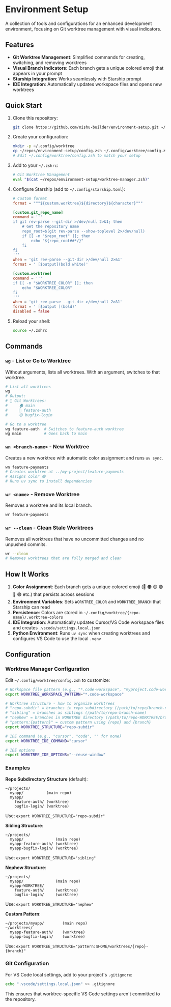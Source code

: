 # Environment Setup

A collection of tools and configurations for an enhanced development environment, focusing on Git worktree management with visual indicators.

## Features

- **Git Worktree Management**: Simplified commands for creating, switching, and removing worktrees
- **Visual Branch Indicators**: Each branch gets a unique colored emoji that appears in your prompt
- **Starship Integration**: Works seamlessly with Starship prompt
- **IDE Integration**: Automatically updates workspace files and opens new worktrees

## Quick Start

1. Clone this repository:
   ```bash
   git clone https://github.com/nishu-builder/environment-setup.git ~/repos/environment-setup
   ```

2. Create your configuration:
   ```bash
   mkdir -p ~/.config/worktree
   cp ~/repos/environment-setup/config.zsh ~/.config/worktree/config.zsh
   # Edit ~/.config/worktree/config.zsh to match your setup
   ```

3. Add to your `~/.zshrc`:
   ```bash
   # Git Worktree Management
   eval "$(cat ~/repos/environment-setup/worktree-manager.zsh)"
   ```

4. Configure Starship (add to `~/.config/starship.toml`):
   ```toml
   # Custom format
   format = """${custom.worktree}${directory}${character}"""
   
   [custom.git_repo_name]
   command = '''
   if git rev-parse --git-dir >/dev/null 2>&1; then
       # Get the repository name
       repo_root=$(git rev-parse --show-toplevel 2>/dev/null)
       if [[ -n "$repo_root" ]]; then
           echo "${repo_root##*/}"
       fi
   fi
   '''
   when = 'git rev-parse --git-dir >/dev/null 2>&1'
   format = ' [$output](bold white)'
   
   [custom.worktree]
   command = '''
   if [[ -n "$WORKTREE_COLOR" ]]; then
       echo "$WORKTREE_COLOR"
   fi
   '''
   when = 'git rev-parse --git-dir >/dev/null 2>&1'
   format = ' [$output ](bold)'
   disabled = false
   ```

4. Reload your shell:
   ```bash
   source ~/.zshrc
   ```

## Commands

### `wg` - List or Go to Worktree
Without arguments, lists all worktrees. With an argument, switches to that worktree.

```bash
# List all worktrees
wg
# Output:
# 🌳 Git Worktrees:
#     🏠 main                         
#     🔴 feature-auth                 
#     🟡 bugfix-login                 

# Go to a worktree
wg feature-auth  # Switches to feature-auth worktree
wg main          # Goes back to main
```

### `wn <branch-name>` - New Worktree
Creates a new worktree with automatic color assignment and runs `uv sync`.

```bash
wn feature-payments
# Creates worktree at ../my-project/feature-payments
# Assigns color 🟢
# Runs uv sync to install dependencies
```

### `wr <name>` - Remove Worktree
Removes a worktree and its local branch.

```bash
wr feature-payments
```

### `wr --clean` - Clean Stale Worktrees
Removes all worktrees that have no uncommitted changes and no unpushed commits.

```bash
wr --clean
# Removes worktrees that are fully merged and clean
```

## How It Works

1. **Color Assignment**: Each branch gets a unique colored emoji (🔴 🟠 🟡 🟢 🔵 🟣 etc.) that persists across sessions
2. **Environment Variables**: Sets `WORKTREE_COLOR` and `WORKTREE_BRANCH` that Starship can read
3. **Persistence**: Colors are stored in `~/.config/worktree/{repo-name}/.worktree-colors`
4. **IDE Integration**: Automatically updates Cursor/VS Code workspace files and creates `.vscode/settings.local.json`
5. **Python Environment**: Runs `uv sync` when creating worktrees and configures VS Code to use the local `.venv`

## Configuration

### Worktree Manager Configuration

Edit `~/.config/worktree/config.zsh` to customize:

```bash
# Workspace file pattern (e.g., "*.code-workspace", "myproject.code-workspace")
export WORKTREE_WORKSPACE_PATTERN="*.code-workspace"

# Worktree structure - how to organize worktrees
# "repo-subdir" = branches in repo subdirectory (/path/to/repo/branch-name)
# "sibling" = branches as siblings (/path/to/repo-branch-name)
# "nephew" = branches in WORKTREE directory (/path/to/repo-WORKTREE/branch-name)
# "pattern:{pattern}" = custom pattern using {repo} and {branch}
export WORKTREE_STRUCTURE="repo-subdir"

# IDE command (e.g., "cursor", "code", "" for none)
export WORKTREE_IDE_COMMAND="cursor"

# IDE options
export WORKTREE_IDE_OPTIONS="--reuse-window"
```

### Examples

**Repo Subdirectory Structure** (default):
```
~/projects/
  myapp/          (main repo)
  myapp/
    feature-auth/ (worktree)
    bugfix-login/ (worktree)
```
Use: `export WORKTREE_STRUCTURE="repo-subdir"`

**Sibling Structure**:
```
~/projects/
  myapp/              (main repo)
  myapp-feature-auth/ (worktree)
  myapp-bugfix-login/ (worktree)
```
Use: `export WORKTREE_STRUCTURE="sibling"`

**Nephew Structure**:
```
~/projects/
  myapp/              (main repo)
  myapp-WORKTREE/
    feature-auth/     (worktree)
    bugfix-login/     (worktree)
```
Use: `export WORKTREE_STRUCTURE="nephew"`

**Custom Pattern**:
```
~/projects/myapp/        (main repo)
~/worktrees/
  myapp-feature-auth/    (worktree)
  myapp-bugfix-login/    (worktree)
```
Use: `export WORKTREE_STRUCTURE="pattern:$HOME/worktrees/{repo}-{branch}"`

### Git Configuration

For VS Code local settings, add to your project's `.gitignore`:

```bash
echo ".vscode/settings.local.json" >> .gitignore
```

This ensures that worktree-specific VS Code settings aren't committed to the repository.
